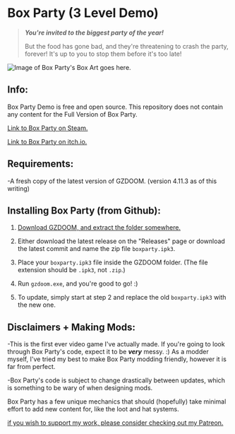 # Box Party (3 Level Demo)
> ***You're invited to the biggest party of the year!***
> 
> But the food has gone bad, and they're threatening to crash the party, forever!
> It's up to you to stop them before it's too late!

![Image of Box Party's Box Art goes here.](https://i.imgur.com/zmJvmac.png)

## Info:
Box Party Demo is free and open source. This repository does not contain any content for the Full Version of Box Party.

[Link to Box Party on Steam.](https://store.steampowered.com/app/1727350/Box_Party/)

[Link to Box Party on itch.io.](https://catoidi.itch.io/box-party)

## Requirements:
  -A fresh copy of the latest version of GZDOOM. (version 4.11.3 as of this writing)

## Installing Box Party (from Github):
  1. [Download GZDOOM, and extract the folder somewhere.](https://zdoom.org/downloads)

  2. Either download the latest release on the "Releases" page or download the latest commit and name the zip file `boxparty.ipk3`.
  
  3. Place your `boxparty.ipk3` file inside the GZDOOM folder. (The file extension should be `.ipk3`, not `.zip`.)
  
  4. Run `gzdoom.exe`, and you're good to go! :)
  
  5. To update, simply start at step 2 and replace the old `boxparty.ipk3` with the new one.
  
## Disclaimers + Making Mods:
  -This is the first ever video game I've actually made. If you're going to look through Box Party's code, expect it to be ***very*** messy. :)
As a modder myself, I've tried my best to make Box Party modding friendly, however it is far from perfect.

  -Box Party's code is subject to change drastically between updates, which is something to be wary of when designing mods.

Box Party has a few unique mechanics that should (hopefully) take minimal effort to add new content for, like the loot and hat systems.

[if you wish to support my work, please consider checking out my Patreon.](https://www.patreon.com/catoidi)
  
